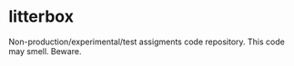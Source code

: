 # litterbox
Non-production/experimental/test assigments code repository. This code may smell. Beware.

